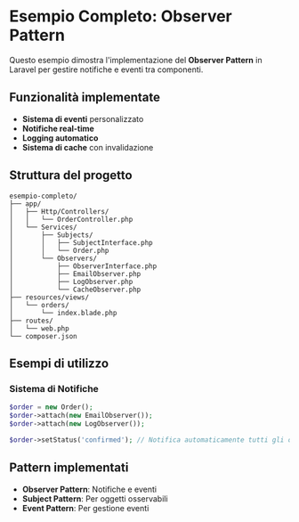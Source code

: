 # Esempio Completo: Observer Pattern

Questo esempio dimostra l'implementazione del **Observer Pattern** in Laravel per gestire notifiche e eventi tra componenti.

## Funzionalità implementate

- **Sistema di eventi** personalizzato
- **Notifiche real-time**
- **Logging automatico**
- **Sistema di cache** con invalidazione

## Struttura del progetto

```
esempio-completo/
├── app/
│   ├── Http/Controllers/
│   │   └── OrderController.php
│   └── Services/
│       ├── Subjects/
│       │   ├── SubjectInterface.php
│       │   └── Order.php
│       └── Observers/
│           ├── ObserverInterface.php
│           ├── EmailObserver.php
│           ├── LogObserver.php
│           └── CacheObserver.php
├── resources/views/
│   └── orders/
│       └── index.blade.php
├── routes/
│   └── web.php
└── composer.json
```

## Esempi di utilizzo

### Sistema di Notifiche
```php
$order = new Order();
$order->attach(new EmailObserver());
$order->attach(new LogObserver());

$order->setStatus('confirmed'); // Notifica automaticamente tutti gli observer
```

## Pattern implementati

- **Observer Pattern**: Notifiche e eventi
- **Subject Pattern**: Per oggetti osservabili
- **Event Pattern**: Per gestione eventi

